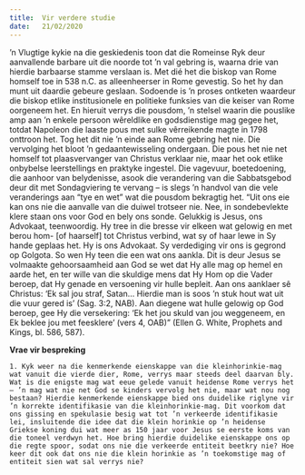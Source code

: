 ```yaml
---
title:  Vir verdere studie
date:   21/02/2020
---
```


’n Vlugtige kykie na die geskiedenis toon dat die Romeinse Ryk deur aanvallende barbare uit die noorde tot ’n val gebring is, waarna drie van hierdie barbaarse stamme verslaan is. Met dié het die biskop van Rome homself toe in 538 n.C. as alleenheerser in Rome gevestig. So het hy dan munt uit daardie gebeure geslaan. Sodoende is ’n proses ontketen waardeur die biskop etlike institusionele en politieke funksies van die keiser van Rome oorgeneem het. En hieruit verrys die pousdom, ’n stelsel waarin die pouslike amp aan ’n enkele persoon wêreldlike en godsdienstige mag gegee het, totdat Napoleon die laaste pous met sulke vêrreikende magte in 1798 onttroon het. Tog het dit nie ’n einde aan Rome gebring het nie. Die vervolging het bloot ’n gedaantewisseling ondergaan. Die pous het nie net homself tot plaasvervanger van Christus verklaar nie, maar het ook etlike onbybelse leerstellings en praktyke ingestel. Die vagevuur, boetedoening, die aanhoor van belydenisse, asook die verandering van die Sabbatsgebod deur dit met Sondagviering te vervang – is slegs ’n handvol van die vele veranderings aan “tye en wet” wat die pousdom bekragtig het. “Uit ons eie kan ons nie die aanvalle van die duiwel trotseer nie. Nee, in sondebevlekte klere staan ons voor God en bely ons sonde. Gelukkig is Jesus, ons Advokaat, teenwoordig. Hy tree in die bresse vir elkeen wat gelowig en met berou hom- [of haarself] tot Christus verbind, wat sy of haar lewe in Sy hande geplaas het. Hy is ons Advokaat.  Sy verdediging vir ons is gegrond op Golgota. So wen Hy teen die een wat ons aankla. Dit is deur Jesus se volmaakte gehoorsaamheid aan God se wet dat Hy alle mag op hemel en aarde het, en ter wille van die skuldige mens dat Hy Hom op die Vader beroep, dat Hy genade en versoening vir hulle bepleit. Aan ons aanklaer sê Christus: ‘Ek sal jou straf, Satan… Hierdie man is soos ’n stuk hout wat uit die vuur gered is’ (Sag. 3:2, NAB). Aan diegene wat hulle gelowig op God beroep, gee Hy die versekering: ‘Ek het jou skuld van jou weggeneem, en Ek beklee jou met feesklere’ (vers 4, OAB)” (Ellen G. White, Prophets and Kings, bl. 586, 587). 

**Vrae vir bespreking** 

`1. Kyk weer na die kenmerkende eienskappe van die kleinhorinkie-mag wat vanuit die vierde dier, Rome, verrys maar steeds deel daarvan bly. Wat is die enigste mag wat eeue gelede vanuit heidense Rome verrys het – ’n mag wat nie net God se kinders vervolg het nie, maar wat nou nog bestaan? Hierdie kenmerkende eienskappe bied ons duidelike riglyne vir ’n korrekte identifikasie van die kleinhorinkie-mag. Dit voorkom dat ons gissing en spekulasie besig wat tot ’n verkeerde identifikasie lei, insluitende die idee dat die klein horinkie op ’n heidense Griekse koning dui wat meer as 150 jaar voor Jesus se eerste koms van die toneel verdwyn het. Hoe bring hierdie duidelike eienskappe ons op die regte spoor, sodat ons nie die verkeerde entiteit beetkry nie? Hoe keer dit ook dat ons nie die klein horinkie as ’n toekomstige mag of entiteit sien wat sal verrys nie?`